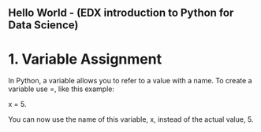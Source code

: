 ## Hello World - (EDX introduction to Python for Data Science)
# 1. Variable Assignment
In Python, a variable allows you to refer to a value with a name. To create a variable use =, like this example:

x = 5.

You can now use the name of this variable, x, instead of the actual value, 5.
